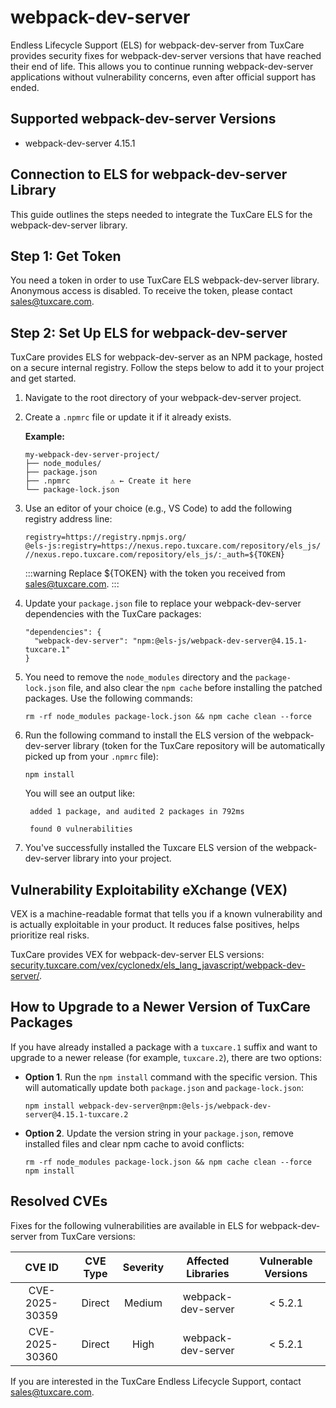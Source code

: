 # webpack-dev-server

Endless Lifecycle Support (ELS) for webpack-dev-server from TuxCare provides security fixes for webpack-dev-server versions that have reached their end of life. This allows you to continue running webpack-dev-server applications without vulnerability concerns, even after official support has ended.

## Supported webpack-dev-server Versions

* webpack-dev-server 4.15.1

## Connection to ELS for webpack-dev-server Library

This guide outlines the steps needed to integrate the TuxCare ELS for the webpack-dev-server library.

## Step 1: Get Token

You need a token in order to use TuxCare ELS webpack-dev-server library. Anonymous access is disabled. To receive the token, please contact [sales@tuxcare.com](mailto:sales@tuxcare.com).

## Step 2: Set Up ELS for webpack-dev-server

TuxCare provides ELS for webpack-dev-server as an NPM package, hosted on a secure internal registry. Follow the steps below to add it to your project and get started.

1. Navigate to the root directory of your webpack-dev-server project.
2. Create a `.npmrc` file or update it if it already exists.

   **Example:**

   ```text
   my-webpack-dev-server-project/
   ├── node_modules/
   ├── package.json
   ├── .npmrc         ⚠️ ← Create it here
   └── package-lock.json
   ```

3. Use an editor of your choice (e.g., VS Code) to add the following registry address line:

   <CodeWithCopy>

   ```text
   registry=https://registry.npmjs.org/
   @els-js:registry=https://nexus.repo.tuxcare.com/repository/els_js/
   //nexus.repo.tuxcare.com/repository/els_js/:_auth=${TOKEN}
   ```

   </CodeWithCopy>

   :::warning
   Replace ${TOKEN} with the token you received from [sales@tuxcare.com](mailto:sales@tuxcare.com).
   :::

4. Update your `package.json` file to replace your webpack-dev-server dependencies with the TuxCare packages:

   <CodeWithCopy>

   ```text
   "dependencies": {
     "webpack-dev-server": "npm:@els-js/webpack-dev-server@4.15.1-tuxcare.1"
   }
   ```

   </CodeWithCopy>

5. You need to remove the `node_modules` directory and the `package-lock.json` file, and also clear the `npm cache` before installing the patched packages. Use the following commands:
   
   <CodeWithCopy>

   ```text
   rm -rf node_modules package-lock.json && npm cache clean --force
   ```

   </CodeWithCopy>

6. Run the following command to install the ELS version of the webpack-dev-server library (token for the TuxCare repository will be automatically picked up from your `.npmrc` file):

   <CodeWithCopy>

   ```text
   npm install
   ```

   </CodeWithCopy>

   You will see an output like:

   ```text
    added 1 package, and audited 2 packages in 792ms
    
    found 0 vulnerabilities
   ```

7. You've successfully installed the Tuxcare ELS version of the webpack-dev-server library into your project.

## Vulnerability Exploitability eXchange (VEX) 

VEX is a machine-readable format that tells you if a known vulnerability and is actually exploitable in your product. It reduces false positives, helps prioritize real risks.

TuxCare provides VEX for webpack-dev-server ELS versions: [security.tuxcare.com/vex/cyclonedx/els_lang_javascript/webpack-dev-server/](https://security.tuxcare.com/vex/cyclonedx/els_lang_javascript/webpack-dev-server/).

## How to Upgrade to a Newer Version of TuxCare Packages

If you have already installed a package with a `tuxcare.1` suffix and want to upgrade to a newer release (for example, `tuxcare.2`), there are two options:

* **Option 1**. Run the `npm install` command with the specific version. This will automatically update both `package.json` and `package-lock.json`:

  <CodeWithCopy>

  ```text
  npm install webpack-dev-server@npm:@els-js/webpack-dev-server@4.15.1-tuxcare.2
  ```

  </CodeWithCopy>

* **Option 2**. Update the version string in your `package.json`, remove installed files and clear npm cache to avoid conflicts:

  <CodeWithCopy>

  ```text
  rm -rf node_modules package-lock.json && npm cache clean --force
  npm install
  ```

  </CodeWithCopy>

## Resolved CVEs

Fixes for the following vulnerabilities are available in ELS for webpack-dev-server from TuxCare versions:

| CVE ID         | CVE Type | Severity | Affected Libraries | Vulnerable Versions |
| :------------: | :------: |:--------:|:------------------:| :----------------: |
| CVE-2025-30359 | Direct   | Medium   | webpack-dev-server | < 5.2.1            |
| CVE-2025-30360 | Direct   | High     | webpack-dev-server | < 5.2.1            |

If you are interested in the TuxCare Endless Lifecycle Support, contact [sales@tuxcare.com](mailto:sales@tuxcare.com).
